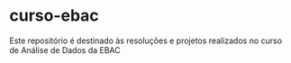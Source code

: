 # curso-ebac
Este repositório é destinado às resoluções e projetos realizados no curso de Análise de Dados da EBAC
